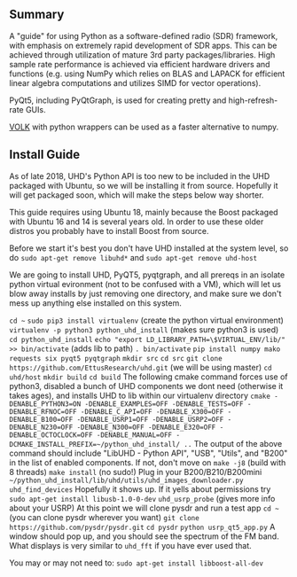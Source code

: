 ## Summary

A "guide" for using Python as a software-defined radio (SDR) framework, with emphasis on extremely rapid development of SDR apps. 
This can be achieved through utilization of mature 3rd party packages/libraries.
High sample rate performance is achieved via efficient hardware drivers and functions
(e.g. using NumPy which relies on BLAS and LAPACK for efficient linear algebra computations and utilizes SIMD for vector operations).

PyQt5, including PyQtGraph, is used for creating pretty and high-refresh-rate GUIs.

[VOLK](http://libvolk.org) with python wrappers can be used as a faster alternative to numpy.

## Install Guide

As of late 2018, UHD's Python API is too new to be included in the UHD packaged with Ubuntu, so we will be installing it from source.  Hopefully it will get packaged soon, which will make the steps below way shorter.

This guide requires using Ubuntu 18, mainly because the Boost packaged with Ubuntu 16 and 14 is several years old.  In order to use these older distros you probably have to install Boost from source.

Before we start it's best you don't have UHD installed at the system level, so do `sudo apt-get remove libuhd*` and `sudo apt-get remove uhd-host`

We are going to install UHD, PyQT5, pyqtgraph, and all prereqs in an isolate python virtual evironment (not to be confused with a VM), which will let us blow away installs by just removing one directory, and make sure we don't mess up anything else installed on this system.

`cd ~`
`sudo pip3 install virtualenv` (create the python virtual environment)
`virtualenv -p python3 python_uhd_install` (makes sure python3 is used)
`cd python_uhd_install`
`echo "export LD_LIBRARY_PATH=\$VIRTUAL_ENV/lib/" >> bin/activate` (adds lib to path)
`. bin/activate`
`pip install numpy mako requests six pyqt5 pyqtgraph`
`mkdir src`
`cd src`
`git clone https://github.com/EttusResearch/uhd.git` (we will be using master)
`cd uhd/host`
`mkdir build`
`cd build`
The following cmake command forces use of python3, disabled a bunch of UHD components we dont need (otherwise it takes ages), and installs UHD to lib within our virtualenv directory
`cmake -DENABLE_PYTHON3=ON -DENABLE_EXAMPLES=OFF -DENABLE_TESTS=OFF -DENABLE_RFNOC=OFF -DENABLE_C_API=OFF -DENABLE_X300=OFF -DENABLE_B100=OFF -DENABLE_USRP1=OFF -DENABLE_USRP2=OFF -DENABLE_N230=OFF -DENABLE_N300=OFF -DENABLE_E320=OFF -DENABLE_OCTOCLOCK=OFF -DENABLE_MANUAL=OFF -DCMAKE_INSTALL_PREFIX=~/python_uhd_install/ ..`
The output of the above command should include "LibUHD - Python API", "USB", "Utils", and "B200" in the list of enabled components.  If not, don't move on
`make -j8` (build with 8 threads)
`make install` (no sudo!)
Plug in your B200/B210/B200mini
`~/python_uhd_install/lib/uhd/utils/uhd_images_downloader.py`
`uhd_find_devices`
Hopefully it shows up. If it yells about permissions try `sudo apt-get install libusb-1.0-0-dev`
`uhd_usrp_probe` (gives more info about your USRP)
At this point we will clone pysdr and run a test app
`cd ~` (you can clone pysdr wherever you want)
`git clone https://github.com/pysdr/pysdr.git`
`cd pysdr`
`python usrp_qt5_app.py`
A window should pop up, and you should see the spectrum of the FM band.  What displays is very similar to `uhd_fft` if you have ever used that.

You may or may not need to:
`sudo apt-get install libboost-all-dev`
